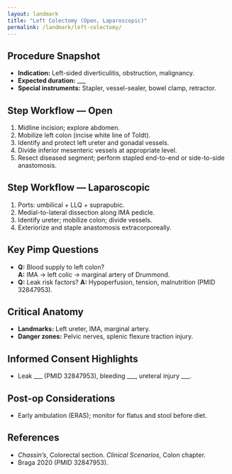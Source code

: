 ```yaml
---
layout: landmark
title: "Left Colectomy (Open, Laparoscopic)"
permalink: /landmark/left-colectomy/
---
```


## Procedure Snapshot
- **Indication:** Left-sided diverticulitis, obstruction, malignancy.  
- **Expected duration:** ___  
- **Special instruments:** Stapler, vessel-sealer, bowel clamp, retractor.

## Step Workflow — Open
1. Midline incision; explore abdomen.  
2. Mobilize left colon (incise white line of Toldt).  
3. Identify and protect left ureter and gonadal vessels.  
4. Divide inferior mesenteric vessels at appropriate level.  
5. Resect diseased segment; perform stapled end-to-end or side-to-side anastomosis.  

## Step Workflow — Laparoscopic
1. Ports: umbilical + LLQ + suprapubic.  
2. Medial-to-lateral dissection along IMA pedicle.  
3. Identify ureter; mobilize colon; divide vessels.  
4. Exteriorize and staple anastomosis extracorporeally.  

## Key Pimp Questions
- **Q:** Blood supply to left colon?  
  **A:** IMA → left colic → marginal artery of Drummond.  
- **Q:** Leak risk factors?   **A:** Hypoperfusion, tension, malnutrition (PMID 32847953).

## Critical Anatomy
- **Landmarks:** Left ureter, IMA, marginal artery.  
- **Danger zones:** Pelvic nerves, splenic flexure traction injury.

## Informed Consent Highlights
- Leak ___ (PMID 32847953), bleeding ___, ureteral injury ___.

## Post-op Considerations
- Early ambulation (ERAS); monitor for flatus and stool before diet.  

## References
- *Chassin’s*, Colorectal section.  *Clinical Scenarios*, Colon chapter.  
- Braga 2020 (PMID 32847953).
